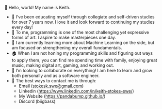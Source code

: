 👋 Hello, world!  My name is Keith.
-  🧠 I've been educating myself through collegiate and self-driven studies for over 7 years now.  I love it and look forward to continuing my studies every day!
-  🎨 To me, programming is one of the most challenging yet expressive forms of art.  I aspire to make masterpieces one day.
-  🌱 I am currently learning more about Machine Learning on the side, but am focused on strengthening my overall fundamentals.
-  🏠 When I am not honing my programming skills and figuring out ways to apply them, you can find me spending time with family, enjoying great music, making digital art, gaming, and working out.
-  🤝 I’m looking to collaborate on everything!  I am here to learn and grow both personally and as a software engineer.
-  📨 The best ways to contact me is through:
   - Email (stokesk.swe@gmail.com) 
   - Linkedin (https://www.linkedin.com/in/keith-stokes-swe/)
   - My Website (https://pandabump.github.io/)
   - Discord (biigbass)

<!---
PandaBump/PandaBump is a ✨ special ✨ repository because its `README.md` (this file) appears on your GitHub profile.
You can click the Preview link to take a look at your changes.
--->
